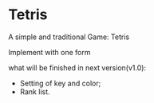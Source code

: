 # Tetris
A simple and traditional Game: Tetris

Implement with one form

what will be finished in next version(v1.0):
+ Setting of key and color;
+ Rank list.
